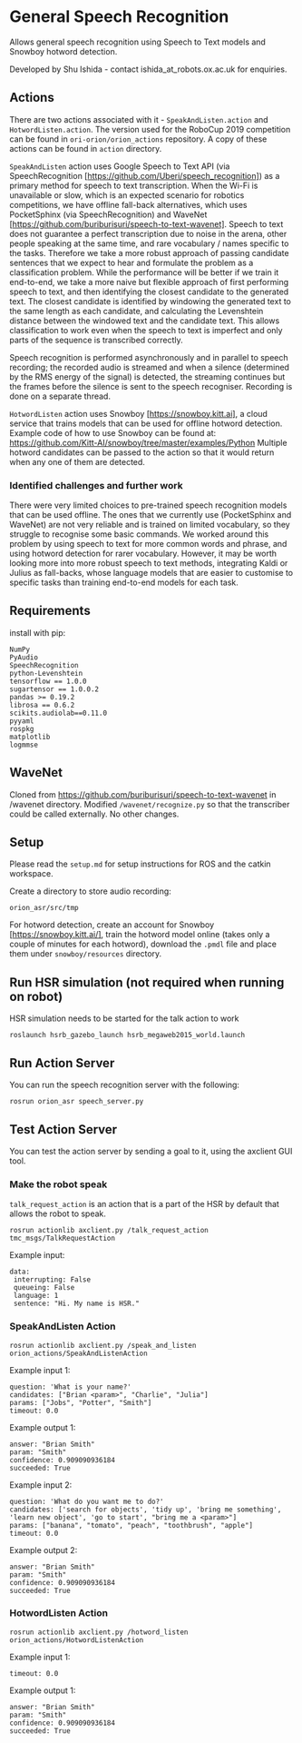 # General Speech Recognition
Allows general speech recognition using Speech to Text models and Snowboy hotword detection. 

Developed by Shu Ishida - contact ishida_at_robots.ox.ac.uk for enquiries.

## Actions
There are two actions associated with it - `SpeakAndListen.action` and `HotwordListen.action`. The version used for the 
RoboCup 2019 competition can be found in `ori-orion/orion_actions` repository. A copy of these actions can be found in 
`action` directory.

`SpeakAndListen` action uses Google Speech to Text API (via SpeechRecognition [https://github.com/Uberi/speech_recognition]) as a primary method for speech to text transcription. When the 
Wi-Fi is unavailable or slow, which is an expected scenario for robotics competitions, we have offline fall-back alternatives,
which uses PocketSphinx (via SpeechRecognition) and WaveNet [https://github.com/buriburisuri/speech-to-text-wavenet]. 
Speech to text does not guarantee a perfect transcription due to noise in the arena, other people speaking at the same time, 
and rare vocabulary / names specific to the tasks. Therefore we take a more robust approach of passing candidate sentences that we expect to hear
and formulate the problem as a classification problem. While the performance will be better if we train it end-to-end, 
we take a more naive but flexible approach of first performing speech to text, and then identifying the closest candidate to the generated text. 
The closest candidate is identified by windowing the generated text to the same length as each candidate, and calculating the Levenshtein distance between the
windowed text and the candidate text. This allows classification to work even when the speech to text is imperfect and only parts of the sequence is transcribed correctly.

Speech recognition is performed asynchronously and in parallel to speech recording; the recorded audio is streamed and when a silence 
(determined by the RMS energy of the signal) is detected, the streaming continues but the frames before the silence is sent to the speech recogniser. Recording is done on a separate thread.

`HotwordListen` action uses Snowboy [https://snowboy.kitt.ai], a cloud service that trains models that can be used for offline hotword detection. 
Example code of how to use Snowboy can be found at: https://github.com/Kitt-AI/snowboy/tree/master/examples/Python
Multiple hotword candidates can be passed to the action so that it would return when any one of them are detected. 

### Identified challenges and further work
There were very limited choices to pre-trained speech recognition models that can be used offline. The ones that we currently use (PocketSphinx and WaveNet)
are not very reliable and is trained on limited vocabulary, so they struggle to recognise some basic commands. 
We worked around this problem by using speech to text for more common words and phrase, and using hotword detection for rarer vocabulary. 
However, it may be worth looking more into more robust speech to text methods, integrating Kaldi or Julius as fall-backs, 
whose language models that are easier to customise to specific tasks than training end-to-end models for each task. 

## Requirements

install with pip:

```
NumPy
PyAudio
SpeechRecognition
python-Levenshtein
tensorflow == 1.0.0
sugartensor == 1.0.0.2
pandas >= 0.19.2
librosa == 0.6.2
scikits.audiolab==0.11.0
pyyaml
rospkg
matplotlib
logmmse
```

## WaveNet
Cloned from https://github.com/buriburisuri/speech-to-text-wavenet in /wavenet directory. Modified `/wavenet/recognize.py` so that the transcriber could be called externally. No other changes.

## Setup

Please read the `setup.md` for setup instructions for ROS and the catkin workspace.

Create a directory to store audio recording:
```
orion_asr/src/tmp
```

For hotword detection, create an account for Snowboy [https://snowboy.kitt.ai/], train the hotword model online 
(takes only a couple of minutes for each hotword), download the `.pmdl` file and place them under `snowboy/resources` directory.

## Run HSR simulation (not required when running on robot)
HSR simulation needs to be started for the talk action to work
```
roslaunch hsrb_gazebo_launch hsrb_megaweb2015_world.launch
```

## Run Action Server
You can run the speech recognition server with the following:
```
rosrun orion_asr speech_server.py
```

## Test Action Server

You can test the action server by sending a goal to it, using the axclient GUI tool.  

### Make the robot speak
`talk_request_action` is an action that is a part of the HSR by default that allows the robot to speak.
 
```
rosrun actionlib axclient.py /talk_request_action tmc_msgs/TalkRequestAction
```

Example input:
```
data:
 interrupting: False
 queueing: False
 language: 1
 sentence: "Hi. My name is HSR."
```

### SpeakAndListen Action

```
rosrun actionlib axclient.py /speak_and_listen orion_actions/SpeakAndListenAction
```

Example input 1:
```
question: 'What is your name?'
candidates: ["Brian <param>", "Charlie", "Julia"]
params: ["Jobs", "Potter", "Smith"]
timeout: 0.0
```

Example output 1:
```
answer: "Brian Smith"
param: "Smith"
confidence: 0.909090936184
succeeded: True
```

Example input 2:
```
question: 'What do you want me to do?'
candidates: ['search for objects', 'tidy up', 'bring me something', 'learn new object', 'go to start', "bring me a <param>"]
params: ["banana", "tomato", "peach", "toothbrush", "apple"]
timeout: 0.0
```

Example output 2:
```
answer: "Brian Smith"
param: "Smith"
confidence: 0.909090936184
succeeded: True
```

### HotwordListen Action

```
rosrun actionlib axclient.py /hotword_listen orion_actions/HotwordListenAction
```

Example input 1:
```
timeout: 0.0
```

Example output 1:
```
answer: "Brian Smith"
param: "Smith"
confidence: 0.909090936184
succeeded: True
```
